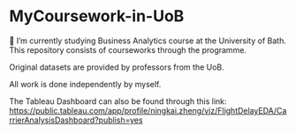 # MyCoursework-in-UoB

🌱 I’m currently studying Business Analytics course at the University of Bath. This repository consists of courseworks through the programme.

Original datasets are provided by professors from the UoB.

All work is done independently by myself.

The Tableau Dashboard can also be found through this link: https://public.tableau.com/app/profile/ningkai.zheng/viz/FlightDelayEDA/CarrierAnalysisDashboard?publish=yes

